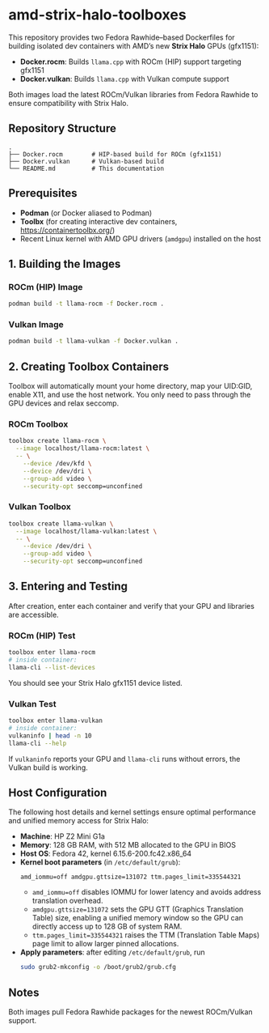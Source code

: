 # amd-strix-halo-toolboxes

This repository provides two Fedora Rawhide–based Dockerfiles for building isolated dev containers with AMD’s new **Strix Halo** GPUs (gfx1151):

- **Docker.rocm**: Builds `llama.cpp` with ROCm (HIP) support targeting gfx1151
- **Docker.vulkan**: Builds `llama.cpp` with Vulkan compute support

Both images load the latest ROCm/Vulkan libraries from Fedora Rawhide to ensure compatibility with Strix Halo.

## Repository Structure

```
.
├── Docker.rocm        # HIP-based build for ROCm (gfx1151)
├── Docker.vulkan      # Vulkan-based build
└── README.md          # This documentation
```

## Prerequisites

- **Podman** (or Docker aliased to Podman)
- **Toolbx** (for creating interactive dev containers, https://containertoolbx.org/)
- Recent Linux kernel with AMD GPU drivers (`amdgpu`) installed on the host


## 1. Building the Images

### ROCm (HIP) Image

```bash
podman build -t llama-rocm -f Docker.rocm .
```

### Vulkan Image

```bash
podman build -t llama-vulkan -f Docker.vulkan .
```


## 2. Creating Toolbox Containers

Toolbox will automatically mount your home directory, map your UID:GID, enable X11, and use the host network. You only need to pass through the GPU devices and relax seccomp.

### ROCm Toolbox

```bash
toolbox create llama-rocm \
  --image localhost/llama-rocm:latest \
  -- \
    --device /dev/kfd \
    --device /dev/dri \
    --group-add video \
    --security-opt seccomp=unconfined
```

### Vulkan Toolbox

```bash
toolbox create llama-vulkan \
  --image localhost/llama-vulkan:latest \
  -- \
    --device /dev/dri \
    --group-add video \
    --security-opt seccomp=unconfined
```


## 3. Entering and Testing

After creation, enter each container and verify that your GPU and libraries are accessible.

### ROCm (HIP) Test

```bash
toolbox enter llama-rocm
# inside container:
llama-cli --list-devices
```

You should see your Strix Halo gfx1151 device listed.

### Vulkan Test

```bash
toolbox enter llama-vulkan
# inside container:
vulkaninfo | head -n 10
llama-cli --help  
```

If `vulkaninfo` reports your GPU and `llama-cli` runs without errors, the Vulkan build is working.


## Host Configuration

The following host details and kernel settings ensure optimal performance and unified memory access for Strix Halo:

- **Machine**: HP Z2 Mini G1a  
- **Memory**: 128 GB RAM, with 512 MB allocated to the GPU in BIOS  
- **Host OS**: Fedora 42, kernel 6.15.6-200.fc42.x86_64  
- **Kernel boot parameters** (in `/etc/default/grub`):  
  ```text
  amd_iommu=off amdgpu.gttsize=131072 ttm.pages_limit=335544321
  ```  
  - `amd_iommu=off` disables IOMMU for lower latency and avoids address translation overhead.  
  - `amdgpu.gttsize=131072` sets the GPU GTT (Graphics Translation Table) size, enabling a unified memory window so the GPU can directly access up to 128 GB of system RAM.  
  - `ttm.pages_limit=335544321` raises the TTM (Translation Table Maps) page limit to allow larger pinned allocations.  
- **Apply parameters**: after editing `/etc/default/grub`, run  
  ```bash
  sudo grub2-mkconfig -o /boot/grub2/grub.cfg
  ```  

## Notes  

Both images pull Fedora Rawhide packages for the newest ROCm/Vulkan support.  


